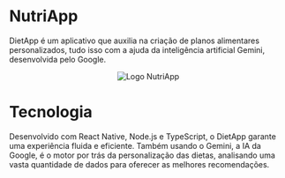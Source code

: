 # NutriApp
DietApp é um aplicativo que auxilia na criação de planos alimentares personalizados, tudo isso com a ajuda da inteligência artificial Gemini, desenvolvida pelo Google.

<div align="center">
  <img alt="Logo NutriApp" src="https://github.com/devraffles/NutriApp/blob/main/IMG-README/dieta.png"/>
</div>

# Tecnologia 
Desenvolvido com React Native, Node.js e TypeScript, o DietApp garante uma experiência fluida e eficiente. Também usando o Gemini, a IA da Google, é o motor por trás da personalização das dietas, analisando uma vasta quantidade de dados para oferecer as melhores recomendações.
